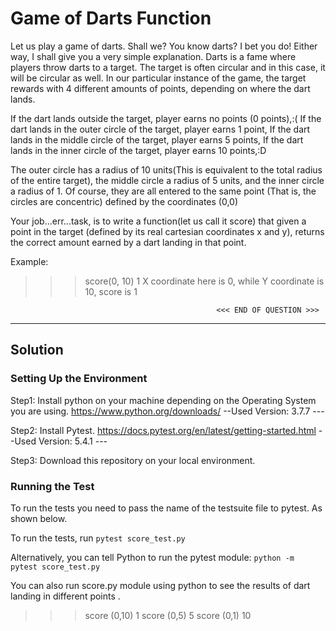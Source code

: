 # Game of Darts Function

Let us play a game of darts. Shall we? You know darts? I bet you do! Either way, I shall give you a very simple explanation. Darts is a fame where players throw darts to a target. The target is often circular and in this case, it will be circular as well. In our particular instance of the game, the target rewards with 4 different amounts of points, depending on where the dart lands.

If the dart lands outside the target, player earns no points (0 points),:( 
If the dart lands in the outer circle of the target, player earns 1 point, 
If the dart lands in the middle circle of the target, player earns 5 points, 
If the dart lands in the inner circle of the target, player earns 10 points,:D

The outer circle has a radius of 10 units(This is equivalent to the total radius of the entire target), the middle circle a radius of 5 units, and the inner circle a radius of 1. Of course, they are all entered to the same point (That is, the circles are concentric) defined by the coordinates (0,0)

Your job...err...task, is to write a function(let us call it score) that given a point in the target (defined by its real cartesian coordinates x and y), returns the correct amount earned by a dart landing in that point.

Example:
>>> score(0, 10) 1
X coordinate here is 0, while Y coordinate is 10, score is 1 

                                                  <<< END OF QUESTION >>>
-------------------------------------------------------------------------------------------------------------------------------------
## Solution

### Setting Up the Environment

Step1: Install python on your machine depending on the Operating System you are using. https://www.python.org/downloads/
                  --Used Version: 3.7.7 ---

Step2: Install Pytest. https://docs.pytest.org/en/latest/getting-started.html
                   --Used Version: 5.4.1 ---


Step3: Download  this repository on your local environment.

### Running the Test

To run the tests you need to pass the name of the testsuite file to pytest. As shown below.

To run the tests, run `pytest score_test.py`

Alternatively, you can tell Python to run the pytest module:
`python -m pytest score_test.py`

You can also run score.py module using python  to see the results of  dart landing in different points .

   >>> score (0,10)
   >>> 1
   >>> score (0,5)
   >>> 5
   >>> score (0,1)
   >>> 10


